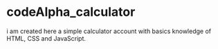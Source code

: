 # codeAlpha_calculator
i am created here a simple calculator account with basics knowledge of HTML, CSS and JavaScript. 
